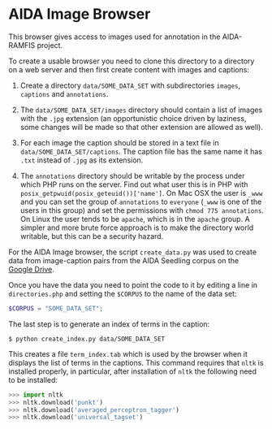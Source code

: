 # AIDA Image Browser

This browser gives access to images used for annotation in the AIDA-RAMFIS project.

To create a usable browser you need to clone this directory to a directory on a web server and then first create content with images and captions:

1. Create a directory `data/SOME_DATA_SET` with subdirectories `images`, `captions` and `annotations`.

1. The `data/SOME_DATA_SET/images` directory should contain a list of images with the `.jpg` extension (an opportunistic choice driven by laziness, some changes will be made so that other extension are allowed as well).

1. For each image the caption should be stored in a text file in `data/SOME_DATA_SET/captions`. The caption file has the same name it has `.txt` instead of `.jpg` as its extension.

1. The `annotations` directory should be writable by the process under which PHP runs on the server. Find out what user this is in PHP with `posix_getpwuid(posix_geteuid())['name']`. On Mac OSX the user is `_www` and you can set the group of `annotations` to `everyone` (`_www` is one of the users in this group) and set the permissions with `chmod 775 annotations`. On Linux the user tends to be `apache`, which is in the `apache` group. A simpler and more brute force approach is to make the directory world writable, but this can be a security hazard.

For the AIDA Image browser, the script `create_data.py` was used to create data from image-caption pairs from the AIDA Seedling corpus on the <a href="https://drive.google.com/drive/folders/19x5fhrx2qPZzJkT1e4EL6HzXl20TK4H3?ths=true">Google Drive</a>.

Once you have the data you need to point the code to it by editing a line in `directories.php` and setting the `$CORPUS` to the name of the data set:

```php
$CORPUS = "SOME_DATA_SET";
```

The last step is to generate an index of terms in the caption:

```
$ python create_index.py data/SOME_DATA_SET
```

This creates a file `term_index.tab` which is used by the browser when it displays the list of terms in the captions. This command requires that `nltk` is installed properly, in particular, after installation of `nltk` the following need to be installed:

```python
>>> import nltk
>>> nltk.download('punkt')
>>> nltk.download('averaged_perceptron_tagger')
>>> nltk.download('universal_tagset')
```
